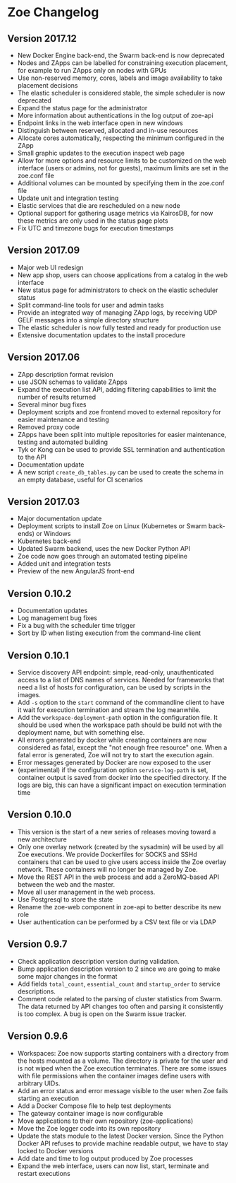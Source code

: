 # Zoe Changelog

## Version 2017.12

* New Docker Engine back-end, the Swarm back-end is now deprecated
* Nodes and ZApps can be labelled for constraining execution placement, for example to run ZApps only on nodes with GPUs
* Use non-reserved memory, cores, labels and image availability to take placement decisions
* The elastic scheduler is considered stable, the simple scheduler is now deprecated
* Expand the status page for the administrator
* More information about authentications in the log output of zoe-api
* Endpoint links in the web interface open in new windows
* Distinguish between reserved, allocated and in-use resources
* Allocate cores automatically, respecting the minimum configured in the ZApp
* Small graphic updates to the execution inspect web page
* Allow for more options and resource limits to be customized on the web interface (users or admins, not for guests), maximum limits are set in the zoe.conf file
* Additional volumes can be mounted by specifying them in the zoe.conf file
* Update unit and integration testing
* Elastic services that die are rescheduled on a new node
* Optional support for gathering usage metrics via KairosDB, for now these metrics are only used in the status page plots
* Fix UTC and timezone bugs for execution timestamps 

## Version 2017.09

* Major web UI redesign
* New app shop, users can choose applications from a catalog in the web interface
* New status page for administrators to check on the elastic scheduler status
* Split command-line tools for user and admin tasks
* Provide an integrated way of managing ZApp logs, by receiving UDP GELF messages into a simple directory structure
* The elastic scheduler is now fully tested and ready for production use 
* Extensive documentation updates to the install procedure

## Version 2017.06

* ZApp description format revision
* use JSON schemas to validate ZApps
* Expand the execution list API, adding filtering capabilities to limit the number of results returned
* Several minor bug fixes
* Deployment scripts and zoe frontend moved to external repository for easier maintenance and testing
* Removed proxy code
* ZApps have been split into multiple repositories for easier maintenance, testing and automated building
* Tyk or Kong can be used to provide SSL termination and authentication to the API
* Documentation update
* A new script `create_db_tables.py` can be used to create the schema in an empty database, useful for CI scenarios

## Version 2017.03

* Major documentation update
* Deployment scripts to install Zoe on Linux (Kubernetes or Swarm back-ends) or Windows
* Kubernetes back-end
* Updated Swarm backend, uses the new Docker Python API
* Zoe code now goes through an automated testing pipeline
* Added unit and integration tests
* Preview of the new AngularJS front-end

## Version 0.10.2

* Documentation updates
* Log management bug fixes
* Fix a bug with the scheduler time trigger
* Sort by ID when listing execution from the command-line client

## Version 0.10.1

* Service discovery API endpoint: simple, read-only, unauthenticated access to a list of DNS names of services. Needed for frameworks that need a list of hosts for configuration, can be used by scripts in the images.
* Add `-s` option to the `start` command of the commandline client to have it wait for execution termination and stream the log meanwhile.
* Add the `workspace-deployment-path` option in the configuration file. It should be used when the workspace path should be build not with the deployment name, but with something else.
* All errors generated by docker while creating containers are now considered as fatal, except the "not enough free resource" one. When a fatal error is generated, Zoe will not try to start the execution again.
* Error messages generated by Docker are now exposed to the user
* (experimental) if the configuration option `service-log-path` is set, container output is saved from docker into the specified directory. If the logs are big, this can have a significant impact on execution termination time

## Version 0.10.0

* This version is the start of a new series of releases moving toward a new architecture
* Only one overlay network (created by the sysadmin) will be used by all Zoe executions. We provide Dockerfiles for SOCKS and SSHd containers that can be used to give users access inside the Zoe overlay network. These containers will no longer be managed by Zoe.
* Move the REST API in the web process and add a ZeroMQ-based API between the web and the master.
* Move all user management in the web process.
* Use Postgresql to store the state
* Rename the zoe-web component in zoe-api to better describe its new role
* User authentication can be performed by a CSV text file or via LDAP

## Version 0.9.7

* Check application description version during validation.
* Bump application description version to 2 since we are going to make some major changes in the format
* Add fields `total_count`, `essential_count` and `startup_order` to service descriptions.
* Comment code related to the parsing of cluster statistics from Swarm. The data returned by API changes too often and parsing it consistently is too complex. A bug is open on the Swarm issue tracker.

## Version 0.9.6

* Workspaces: Zoe now supports starting containers with a directory from the hosts mounted as a volume. The directory is private for the user and is not wiped when the Zoe execution terminates. There are some issues with file permissions when the container images define users with arbitrary UIDs.
* Add an error status and error message visible to the user when Zoe fails starting an execution
* Add a Docker Compose file to help test deployments
* The gateway container image is now configurable
* Move applications to their own repository (zoe-applications)
* Move the Zoe logger code into its own repository
* Update the stats module to the latest Docker version. Since the Python Docker API refuses to provide machine readable output, we have to stay locked to Docker versions
* Add date and time to log output produced by Zoe processes
* Expand the web interface, users can now list, start, terminate and restart executions
